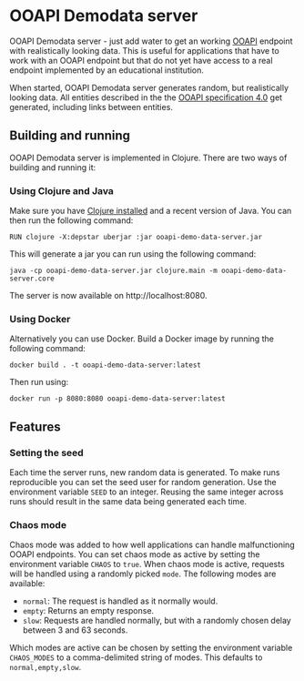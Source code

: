 # OOAPI Demodata server

OOAPI Demodata server - just add water to get an working [OOAPI](https://openonderwijsapi.nl/) endpoint with realistically looking data. This is useful for applications that have to work with an OOAPI endpoint but that do not yet have access to a real endpoint implemented by an educational institution.

When started, OOAPI Demodata server generates random, but realistically looking data. All entities described in the the [OOAPI specification 4.0](https://open-education-api.github.io/specification/v4/docs.html) get generated, including links between entities.

## Building and running
OOAPI Demodata server is implemented in Clojure. There are two ways of building and running it:

### Using Clojure and Java
Make sure you have [Clojure installed](https://clojure.org/guides/install_clojure) and a recent version of Java. You can then run the following command:

`RUN clojure -X:depstar uberjar :jar ooapi-demo-data-server.jar`

This will generate a jar you can run using the following command:

`java -cp ooapi-demo-data-server.jar clojure.main -m ooapi-demo-data-server.core`

The server is now available on http://localhost:8080.

### Using Docker
Alternatively you can use Docker. Build a Docker image by running the following command:

`docker build . -t ooapi-demo-data-server:latest`

Then run using:

`docker run -p 8080:8080 ooapi-demo-data-server:latest`

## Features

### Setting the seed
Each time the server runs, new random data is generated. To make runs reproducible you can set the seed user for random generation. Use the environment variable `SEED` to an integer. Reusing the same integer across runs should result in the same data being generated each time.

### Chaos mode
Chaos mode was added to how well applications can handle malfunctioning OOAPI endpoints. You can set chaos mode as active by setting the environment variable `CHAOS` to `true`. When chaos mode is active, requests will be handled using a randomly picked `mode`. The following modes are available:
- `normal`: The request is handled as it normally would.
- `empty`: Returns an empty response.
- `slow`: Requests are handled normally, but with a randomly chosen delay between 3 and 63 seconds.

Which modes are active can be chosen by setting the environment variable `CHAOS_MODES` to a comma-delimited string of modes. This defaults to `normal,empty,slow`.